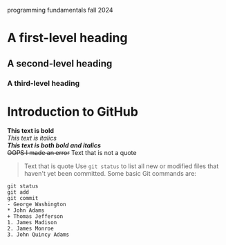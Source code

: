 programming fundamentals fall 2024
 # A first-level heading 
 ## A second-level heading 
 ### A third-level heading
# Introduction to GitHub
 **This text is bold**\
 *This text is italics*\
 ***This text is both bold and italics***\
 ~~OOPS I made an error~~
 Text that is not a quote
 > Text that is quote
 Use `git status` to list all new or modified files that haven't yet been committed.
 Some basic Git commands are:
 ```
 git status
 git add
 git commit
 - George Washington
 * John Adams
 + Thomas Jefferson
1. James Madison
 2. James Monroe
 3. John Quincy Adams
